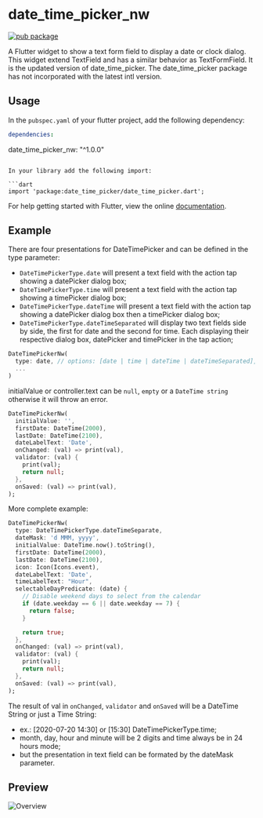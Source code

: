 # date_time_picker_nw

[![pub package](https://img.shields.io/pub/v/date_time_picker.svg)](https://pub.dartlang.org/packages/date_time_picker)

A Flutter widget to show a text form field to display a date or clock dialog.\
This widget extend TextField and has a similar behavior as TextFormField.
It is the updated version of date_time_picker. The date_time_picker package has not incorporated with the latest intl version.

## Usage

In the `pubspec.yaml` of your flutter project, add the following dependency:

```yaml
dependencies:
```
  date_time_picker_nw: "^1.0.0"
```

In your library add the following import:

```dart
import 'package:date_time_picker/date_time_picker.dart';
```

For help getting started with Flutter, view the online [documentation](https://flutter.io/).

## Example

There are four presentations for DateTimePicker and can be defined in the type parameter:
* `DateTimePickerType.date` will present a text field with the action tap showing a datePicker dialog box;
* `DateTimePickerType.time` will present a text field with the action tap showing a timePicker dialog box;
* `DateTimePickerType.dateTime` will present a text field with the action tap showing a datePicker dialog box then a timePicker dialog box;
* `DateTimePickerType.dateTimeSeparated` will display two text fields side by side, the first for date and the second for time. Each displaying their respective dialog box, datePicker and timePicker in the tap action;
  
``` dart
DateTimePickerNw(
  type: date, // options: [date | time | dateTime | dateTimeSeparated], default is date
  ...
)
```

initialValue or controller.text can be `null`, `empty` or a `DateTime string` otherwise it will throw an error.

``` dart
DateTimePickerNw(
  initialValue: '',
  firstDate: DateTime(2000),
  lastDate: DateTime(2100),
  dateLabelText: 'Date',
  onChanged: (val) => print(val),
  validator: (val) {
    print(val);
    return null;
  },
  onSaved: (val) => print(val),
);
```

More complete example:


``` dart
DateTimePickerNw(
  type: DateTimePickerType.dateTimeSeparate,
  dateMask: 'd MMM, yyyy',
  initialValue: DateTime.now().toString(),
  firstDate: DateTime(2000),
  lastDate: DateTime(2100),
  icon: Icon(Icons.event),
  dateLabelText: 'Date',
  timeLabelText: "Hour",
  selectableDayPredicate: (date) {
    // Disable weekend days to select from the calendar
    if (date.weekday == 6 || date.weekday == 7) {
      return false;
    }

    return true;
  },
  onChanged: (val) => print(val),
  validator: (val) {
    print(val);
    return null;
  },
  onSaved: (val) => print(val),
);
```

The result of val in `onChanged`, `validator` and `onSaved` will be a DateTime String or just a Time String:
* ex.: [2020-07-20 14:30] or [15:30] DateTimePickerType.time;
* month, day, hour and minute will be 2 digits and time always be in 24 hours mode;
* but the presentation in text field can be formated by the dateMask parameter.


## Preview
![Overview](https://raw.githubusercontent.com/m3uzz/date_time_picker/master/doc/images/date_time_picker.gif)